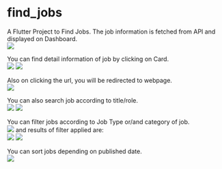 # find_jobs

A Flutter Project to Find Jobs. The job information is fetched from API and displayed on Dashboard.<br/>
<img src="images/Dashboard.png">

You can find detail information of job by clicking on Card.<br/>
<img src="images/DetailDescription.png"> <img src="images/DetailDescription1.png">

Also on clicking the url, you will be redirected to webpage.<br/>
<img src="images/WebData.png">

You can also search job according to title/role.<br/>
<img src="images/searching.png"> <img src="images/SearchResults.png">

You can filter jobs according to Job Type or/and category of job.<br/>
<img src="images/FilterOptions.png">
and results of filter applied are:<br/>
<img src="images/FilterResult.png"> <img src="images/FilterResult1.png">

You can sort jobs depending on published date.<br/>
<img src="images/dateSorting.png">

